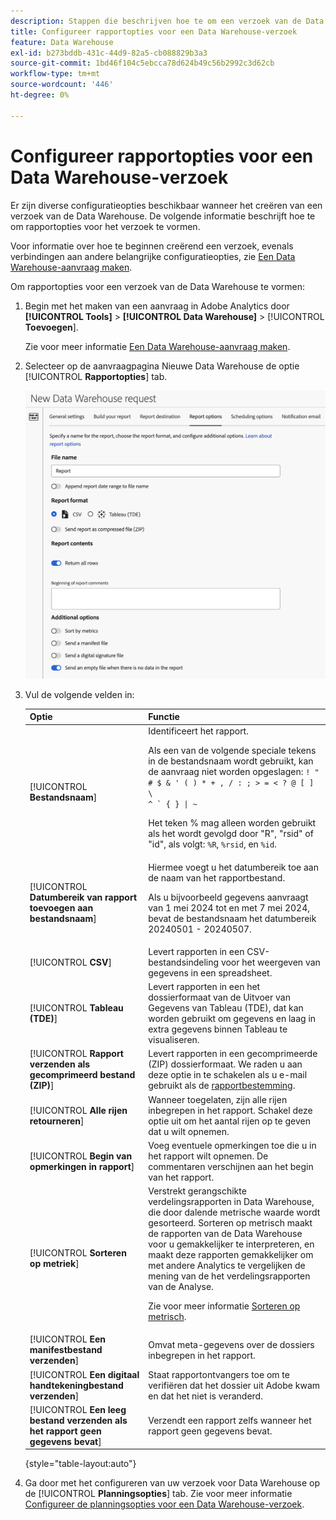 ```yaml
---
description: Stappen die beschrijven hoe te om een verzoek van de Data Warehouse tot stand te brengen.
title: Configureer rapportopties voor een Data Warehouse-verzoek
feature: Data Warehouse
exl-id: b273bddb-431c-44d9-82a5-cb088829b3a3
source-git-commit: 1bd46f104c5ebcca78d624b49c56b2992c3d62cb
workflow-type: tm+mt
source-wordcount: '446'
ht-degree: 0%

---
```


# Configureer rapportopties voor een Data Warehouse-verzoek

Er zijn diverse configuratieopties beschikbaar wanneer het creëren van een verzoek van de Data Warehouse. De volgende informatie beschrijft hoe te om rapportopties voor het verzoek te vormen.

Voor informatie over hoe te beginnen creërend een verzoek, evenals verbindingen aan andere belangrijke configuratieopties, zie [Een Data Warehouse-aanvraag maken](/help/export/data-warehouse/create-request/t-dw-create-request.md).

Om rapportopties voor een verzoek van de Data Warehouse te vormen:

1. Begin met het maken van een aanvraag in Adobe Analytics door **[!UICONTROL Tools]** > **[!UICONTROL Data Warehouse]** > [!UICONTROL **Toevoegen**].

   Zie voor meer informatie [Een Data Warehouse-aanvraag maken](/help/export/data-warehouse/create-request/t-dw-create-request.md).

1. Selecteer op de aanvraagpagina Nieuwe Data Warehouse de optie [!UICONTROL **Rapportopties**] tab.

   ![Tabblad Doel rapporteren](assets/dw-report-options.png) <!-- update screenshot to include Sort by metrics -->

1. Vul de volgende velden in:

   | Optie | Functie |
   |---------|----------|
   | [!UICONTROL **Bestandsnaam**] | Identificeert het rapport. <p>Als een van de volgende speciale tekens in de bestandsnaam wordt gebruikt, kan de aanvraag niet worden opgeslagen: <code>! &quot; # $ &amp; &#39; ( ) * + , / : ; > = &lt; ? @ [ ] \ ^ ` { } \| ~</code> </p><p>Het teken % mag alleen worden gebruikt als het wordt gevolgd door &quot;R&quot;, &quot;rsid&quot; of &quot;id&quot;, als volgt: <code>%R</code>, <code>%rsid</code>, en <code>%id</code>.</p> |
   | [!UICONTROL **Datumbereik van rapport toevoegen aan bestandsnaam**] | Hiermee voegt u het datumbereik toe aan de naam van het rapportbestand. <p>Als u bijvoorbeeld gegevens aanvraagt van 1 mei 2024 tot en met 7 mei 2024, bevat de bestandsnaam het datumbereik 20240501 - 20240507.</p> |
   | [!UICONTROL **CSV**] | Levert rapporten in een CSV-bestandsindeling voor het weergeven van gegevens in een spreadsheet. |
   | [!UICONTROL **Tableau (TDE)**] | Levert rapporten in een het dossierformaat van de Uitvoer van Gegevens van Tableau (TDE), dat kan worden gebruikt om gegevens en laag in extra gegevens binnen Tableau te visualiseren. |
   | [!UICONTROL **Rapport verzenden als gecomprimeerd bestand (ZIP)**] | Levert rapporten in een gecomprimeerde (ZIP) dossierformaat. We raden u aan deze optie in te schakelen als u e-mail gebruikt als de [rapportbestemming](/help/export/data-warehouse/create-request/dw-request-report-destinations.md). |
   | [!UICONTROL **Alle rijen retourneren**] | Wanneer toegelaten, zijn alle rijen inbegrepen in het rapport. Schakel deze optie uit om het aantal rijen op te geven dat u wilt opnemen. |
   | [!UICONTROL **Begin van opmerkingen in rapport**] | Voeg eventuele opmerkingen toe die u in het rapport wilt opnemen. De commentaren verschijnen aan het begin van het rapport. |
   | [!UICONTROL **Sorteren op metriek**] | Verstrekt gerangschikte verdelingsrapporten in Data Warehouse, die door dalende metrische waarde wordt gesorteerd. Sorteren op metrisch maakt de rapporten van de Data Warehouse voor u gemakkelijker te interpreteren, en maakt deze rapporten gemakkelijker om met andere Analytics te vergelijken de mening van de het verdelingsrapporten van de Analyse.<p>Zie voor meer informatie [Sorteren op metrisch](/help/export/data-warehouse/sorting-by-metric.md).</p> |
   | [!UICONTROL **Een manifestbestand verzenden**] | Omvat meta-gegevens over de dossiers inbegrepen in het rapport.<!-- What kind of metadata is included in the manifest file? --> |
   | [!UICONTROL **Een digitaal handtekeningbestand verzenden**] | Staat rapportontvangers toe om te verifiëren dat het dossier uit Adobe kwam en dat het niet is veranderd. |
   | [!UICONTROL **Een leeg bestand verzenden als het rapport geen gegevens bevat**] | Verzendt een rapport zelfs wanneer het rapport geen gegevens bevat. |

   {style="table-layout:auto"}

1. Ga door met het configureren van uw verzoek voor Data Warehouse op de [!UICONTROL **Planningsopties**] tab. Zie voor meer informatie [Configureer de planningsopties voor een Data Warehouse-verzoek](/help/export/data-warehouse/create-request/dw-request-scheduling.md).
